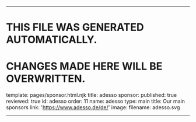 ----

# THIS FILE WAS GENERATED AUTOMATICALLY.
# CHANGES MADE HERE WILL BE OVERWRITTEN.

template: pages/sponsor.html.njk
title: adesso
sponsor:
  published: true
  reviewed: true
  id: adesso
  order: 11
  name: adesso
  type: main
  title: Our main sponsors
  link: 'https://www.adesso.de/de/'
  image:
    filename: adesso.svg

----

 